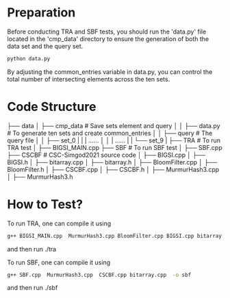 # Preparation	

Before conducting TRA and SBF tests, you should run the  'data.py'  file located in the  'cmp_data'  directory to ensure the generation of both the data set and the query set.

```cmd
python data.py
```

By adjusting the common_entries variable in data.py, you can control the total number of intersecting elements across the ten sets.

# Code Structure

├── data
│    ├── cmp_data            # Save sets element and query
│    │    ├── data.py        # To generate ten sets and create common_entries
│    │    ├── query          # The query file
│    │    ├── set_0 
|    |    |    ……
│    │    |    ……
|    |    └── set_9 
|
├── TRA			     # To run TRA test
│    ├── BIGSI_MAIN.cpp
├── SBF		             # To run SBF test
│    ├── SBF.cpp
├── CSCBF                    # CSC-Simgod2021 source code
│    ├── BIGSI.cpp
│    ├── BIGSI.h
│    ├── bitarray.cpp
│    ├── bitarray.h
│    ├── BloomFilter.cpp
│    ├── BloomFilter.h
│    ├── CSCBF.cpp
│    ├── CSCBF.h
│    ├── MurmurHash3.cpp
│    ├── MurmurHash3.h

# How to  Test?

To run TRA, one can compile it using

```cmd
g++ BIGSI_MAIN.cpp  MurmurHash3.cpp BloomFilter.cpp BIGSI.cpp bitarray.cpp  -o tra
```

and then run ./tra

To run SBF, one can compile it using

```cmd
g++ SBF.cpp  MurmurHash3.cpp  CSCBF.cpp bitarray.cpp  -o sbf
```

and then run ./sbf



